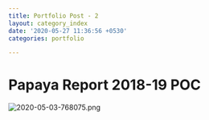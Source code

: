 ```yaml
---
title: Portfolio Post - 2
layout: category_index
date: '2020-05-27 11:36:56 +0530'
categories: portfolio

---
```

# Papaya Report 2018-19 POC

![2020-05-03-768075.png](https://anandvip.github.io/vartrav_randomly/assets/2020-05-03-768075.png)
